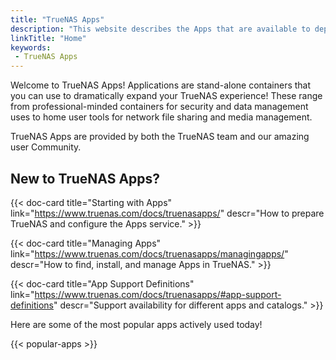 ```yaml
---
title: "TrueNAS Apps"
description: "This website describes the Apps that are available to deploy with TrueNAS."
linkTitle: "Home"
keywords:
 - TrueNAS Apps
---
```


Welcome to TrueNAS Apps!
Applications are stand-alone containers that you can use to dramatically expand your TrueNAS experience!
These range from professional-minded containers for security and data management uses to home user tools for network file sharing and media management.

TrueNAS Apps are provided by both the TrueNAS team and our amazing user Community.

## New to TrueNAS Apps?

<div class="docs-sections">

{{< doc-card title="Starting with Apps" link="https://www.truenas.com/docs/truenasapps/"
descr="How to prepare TrueNAS and configure the Apps service." >}}

{{< doc-card title="Managing Apps" link="https://www.truenas.com/docs/truenasapps/managingapps/"
descr="How to find, install, and manage Apps in TrueNAS." >}}

{{< doc-card title="App Support Definitions" link="https://www.truenas.com/docs/truenasapps/#app-support-definitions"
descr="Support availability for different apps and catalogs." >}}

</div>

Here are some of the most popular apps actively used today!

{{< popular-apps >}}
